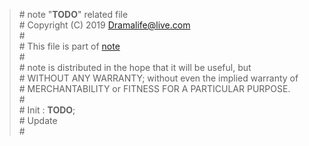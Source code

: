 > \# note "**TODO**" related file  
\# Copyright (C) 2019 Dramalife@live.com  
\#   
\# This file is part of [note](https://github.com/Dramalife/note.git)  
\#   
\# note is distributed in the hope that it will be useful, but  
\# WITHOUT ANY WARRANTY; without even the implied warranty of  
\# MERCHANTABILITY or FITNESS FOR A PARTICULAR PURPOSE.  
\#  
\# Init : **TODO**;  
\# Update   
\#  
  

